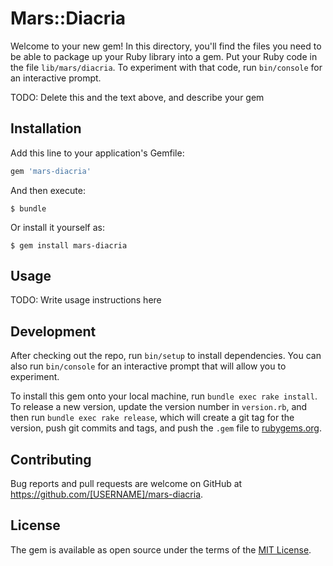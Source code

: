 # Mars::Diacria

Welcome to your new gem! In this directory, you'll find the files you need to be able to package up your Ruby library into a gem. Put your Ruby code in the file `lib/mars/diacria`. To experiment with that code, run `bin/console` for an interactive prompt.

TODO: Delete this and the text above, and describe your gem

## Installation

Add this line to your application's Gemfile:

```ruby
gem 'mars-diacria'
```

And then execute:

    $ bundle

Or install it yourself as:

    $ gem install mars-diacria

## Usage

TODO: Write usage instructions here

## Development

After checking out the repo, run `bin/setup` to install dependencies. You can also run `bin/console` for an interactive prompt that will allow you to experiment.

To install this gem onto your local machine, run `bundle exec rake install`. To release a new version, update the version number in `version.rb`, and then run `bundle exec rake release`, which will create a git tag for the version, push git commits and tags, and push the `.gem` file to [rubygems.org](https://rubygems.org).

## Contributing

Bug reports and pull requests are welcome on GitHub at https://github.com/[USERNAME]/mars-diacria.

## License

The gem is available as open source under the terms of the [MIT License](https://opensource.org/licenses/MIT).
